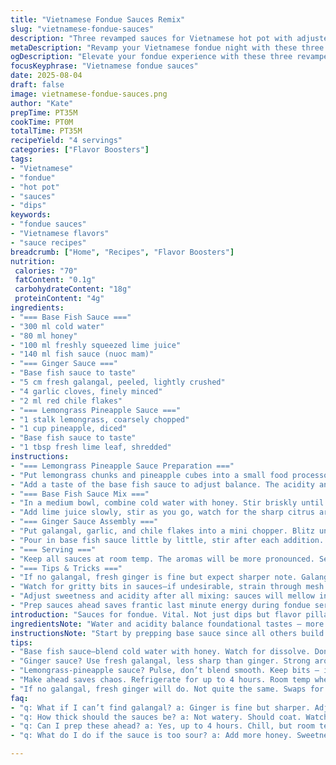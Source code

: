 ```yaml
---
title: "Vietnamese Fondue Sauces Remix"
slug: "vietnamese-fondue-sauces"
description: "Three revamped sauces for Vietnamese hot pot with adjusted quantities and ingredient swaps to keep things fresh. Base fish sauce with honey instead of sugar; ginger sauce packs in galangal for an earthier kick, no sambal oelek but chile flakes instead; pineapple-citronella sauce gets gingered up and a touch of lime leaf. Techniques focus on balancing acidity, sweetness and savor. A rapid puree blitz keeps textures lively. Sensory cues include aroma shifts and thickening consistency. Practical swaps included for common pantry gaps. Timing is flexible. Wind back on acidity, punch up umami, watch for fresh aromatics doubling down on complexity. All ready to dunk into the bubbling pot and dip away."
metaDescription: "Revamp your Vietnamese fondue night with these three unique sauces featuring honey, galangal, and fresh herbs. Simple yet flavorful."
ogDescription: "Elevate your fondue experience with these three revamped Vietnamese sauces. Fresh flavors for dipping and exploring."
focusKeyphrase: "Vietnamese fondue sauces"
date: 2025-08-04
draft: false
image: vietnamese-fondue-sauces.png
author: "Kate"
prepTime: PT35M
cookTime: PT0M
totalTime: PT35M
recipeYield: "4 servings"
categories: ["Flavor Boosters"]
tags:
- "Vietnamese"
- "fondue"
- "hot pot"
- "sauces"
- "dips"
keywords:
- "fondue sauces"
- "Vietnamese flavors"
- "sauce recipes"
breadcrumb: ["Home", "Recipes", "Flavor Boosters"]
nutrition: 
 calories: "70"
 fatContent: "0.1g"
 carbohydrateContent: "18g"
 proteinContent: "4g"
ingredients:
- "=== Base Fish Sauce ==="
- "300 ml cold water"
- "80 ml honey"
- "100 ml freshly squeezed lime juice"
- "140 ml fish sauce (nuoc mam)"
- "=== Ginger Sauce ==="
- "Base fish sauce to taste"
- "5 cm fresh galangal, peeled, lightly crushed"
- "4 garlic cloves, finely minced"
- "2 ml red chile flakes"
- "=== Lemongrass Pineapple Sauce ==="
- "1 stalk lemongrass, coarsely chopped"
- "1 cup pineapple, diced"
- "Base fish sauce to taste"
- "1 tbsp fresh lime leaf, shredded"
instructions:
- "=== Lemongrass Pineapple Sauce Preparation ==="
- "Put lemongrass chunks and pineapple cubes into a small food processor. Pulse a few short bursts until roughly pureed. Not too smooth; texture matters. Lift lid and add lime leaf shreds. Stir lightly to distribute."
- "Add a taste of the base fish sauce to adjust balance. The acidity and funk of fish sauce should wake up sweetness from pineapple. Set aside in a small bowl."
- "=== Base Fish Sauce Mix ==="
- "In a medium bowl, combine cold water with honey. Stir briskly until honey dissolves completely. Honey is less aggressive than sugar, brown notes add complexity."
- "Add lime juice slowly, stir as you go, watch for the sharp citrus aroma rising. Pour in fish sauce. Stir again gently; the sauce should smell briny with a mild sweetness, balanced and ready."
- "=== Ginger Sauce Assembly ==="
- "Put galangal, garlic, and chile flakes into a mini chopper. Blitz until a coarse paste forms. Be mindful not to overblend; you want bits that burst with flavor, not a puree. Transfer to a small bowl."
- "Pour in base fish sauce little by little, stir after each addition. Stop when heat and acidity meld into something bright but grounded. Texture should have a slight grain from galangal and garlic, the chile flakes add muted heat."
- "=== Serving ==="
- "Keep all sauces at room temp. The aromas will be more pronounced. Serve alongside hot bubbling Vietnamese fondue. Dip meats, veggies. The tangy, spicy, sweet, and herbal notes cut through rich broth and fats."
- "=== Tips & Tricks ==="
- "If no galangal, fresh ginger is fine but expect sharper note. Galangal adds floral woodiness. For chile, use fresh bird's eye or cayenne flakes if sambal oelek missing. Honey can be subbed with agave syrup or light maple if needed. Use fresh lime juice; bottled usually lacks punch."
- "Watch for gritty bits in sauces—if undesirable, strain through mesh. But some texture adds dimension. Sauce should cling lightly to dipped morsels, not watery or overwhelming."
- "Adjust sweetness and acidity after all mixing: sauces will mellow in 10–15 minutes of resting. If too sour, pinch more honey. Too sweet, add fish sauce for saltier depth."
- "Prep sauces ahead saves frantic last minute energy during fondue service. Refrigerate up to 4 hours, bring to room temp before serving; cold dulls flavors."
introduction: "Sauces for fondue. Vital. Not just dips but flavor pillars. Vietnamese style means balance — sour, sweet, salty, heat, herbal notes all at war and peace in your mouth. Old recipe had sugar, lime, fish sauce. Too predictable. Shifted quantities to highlight nuance, swapped in honey for depth, punched up aromatics, traded ginger for galangal because it clarifies punch and keeps sauce from dulling in heat. Integrated lime leaf — less common but brightens lemongrass-pineapple combo. No sambal oelek; household panic if none on hand. Switched to chile flakes. Works differently but still stings just right. These sauces breathe with the hot pot, amplify. Viscosity matters — not too thin, clings. Prep all ahead. Watch textures. Senses alert — sweet honey dissolve in water, lime zest that sharp inhale, galangal’s floral musk. This is sharp cooking, not messy blending. Small adjustments change the finish. Good sauce hides in the background but lifts everything."
ingredientsNote: "Water and acidity balance foundational tastes — more water dilutes, so stick close to quantities, but adjust to taste if your lime is more or less juicy. Honey brings viscosity and gentle sweetness; dry sugar is harsh here. Fresh lime juice, never bottled; bottled often smells flat, no zip. Fish sauce quality changes result substantially. Use something fresh, pungent but smooth. Galangal is more fibrous than ginger; peel carefully, crush to help release essential oils. Garlic goes in finely minced to avoid raw harsh chunks but not overprocessed to puree. Chile flakes are dry, so their heat varies; adjust quantity accordingly — better to start light and add. Lemongrass tough fiber is edible but unpleasant in big chunks; chopping coarsely enough to process but retain bits is best for mouthfeel. Pineapple must be ripe but firm to avoid mushy sauce. Lime leaf aromatic is subtle but sharp; no substitute equals losing brightness, but kaffir lime zest can work. Prep fresh, sauces fade fast once mixed."
instructionsNote: "Start by prepping base sauce since all others build from it. Stirring honey into cold water ensures it dissolves evenly — hot water speeds dissolving but changes sauce properties, so keep cool. Lime juice added after for vibrant fresh acidity. Fish sauce last to prevent overpowering saltiness or fish funk too early. For ginger sauce, mortar pounding releases more aroma but takes time; use food processor for speed with control on texture. Avoid overprocessing; too smooth means losing signature bite. For lemongrass-pineapple, pulse shortly — fine enough to coat but chunks remain. The interplay of pineapple’s sweetness and lemongrass brightness mellows after sitting. Watch aroma shifts; when lemongrass scent is full and pineapple tang runs clean, sauce is ready. Adding lime leaf last preserves fresh sharpness. Tasting between steps is crucial. Rest sauces 10 minutes minimum for flavor meld. Serving at room temp ensures aromas bloom — cold dulls. Don't overlook this. Serve sauces separately so guests customize intensity. If sauces thicken too much (honey can cause this), thin with small water or lime juice additions."
tips:
- "Base fish sauce—blend cold water with honey. Watch for dissolve. Don't heat it. Fresh lime juice last to keep acidity sharp. Balance flavors."
- "Ginger sauce? Use fresh galangal, less sharp than ginger. Strong aroma. Chile flakes for heat – adjust to taste. Not too mushy; texture's key."
- "Lemongrass-pineapple sauce? Pulse, don’t blend smooth. Keep bits – important for mouthfeel. Lime leaf at end, brightens flavor. Fresh, always."
- "Make ahead saves chaos. Refrigerate for up to 4 hours. Room temp when serving; flavors deepen. If too thick, add water or lime juice."
- "If no galangal, fresh ginger will do. Not quite the same. Swaps for honey, agave or light maple work fine if honey’s missing."
faq:
- "q: What if I can’t find galangal? a: Ginger is fine but sharper. Adjust chile heat. Galangal has floral aroma, defines sauce."
- "q: How thick should the sauces be? a: Not watery. Should coat. Watch textures. Resting helps sauces mellow after mixing. They thicken."
- "q: Can I prep these ahead? a: Yes, up to 4 hours. Chill, but room temp's best for serving. Flavors need air. Stay sharp that way."
- "q: What do I do if the sauce is too sour? a: Add more honey. Sweetness softens tang. If too sweet, fish sauce brings salty depth."

---
```

